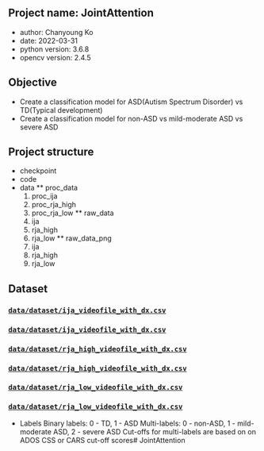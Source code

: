 ## Project name: JointAttention
* author: Chanyoung Ko
* date: 2022-03-31
* python version: 3.6.8
* opencv version: 2.4.5

## Objective
- Create a classification model for ASD(Autism Spectrum Disorder) vs TD(Typical development)
- Create a classification model for non-ASD vs mild-moderate ASD vs severe ASD

## Project structure
* checkpoint
* code
* data
** proc_data
    1. proc_ija
    2. proc_rja_high
    3. proc_rja_low
** raw_data
    1. ija
    2. rja_high
    3. rja_low 
** raw_data_png
    1. ija
    2. rja_high
    3. rja_low

## Dataset
### [`data/dataset/ija_videofile_with_dx.csv`](data/dataset/ija_videofile_with_dx.csv)
### [`data/dataset/ija_videofile_with_dx.csv`](data/dataset/ija_videofile_with_sev.csv)
### [`data/dataset/rja_high_videofile_with_dx.csv`](data/dataset/rja_high_videofile_with_dx.csv)
### [`data/dataset/rja_high_videofile_with_dx.csv`](data/dataset/rja_high_videofile_with_sev.csv)
### [`data/dataset/rja_low_videofile_with_dx.csv`](data/dataset/rja_low_videofile_with_dx.csv)
### [`data/dataset/rja_low_videofile_with_dx.csv`](data/dataset/rja_low_videofile_with_sev.csv)
         
* Labels
    Binary labels: 0 - TD, 1 - ASD
    Multi-labels: 0 - non-ASD, 1 - mild-moderate ASD, 2 - severe ASD
    Cut-offs for multi-labels are based on on ADOS CSS or CARS cut-off scores# JointAttention
